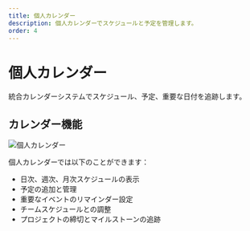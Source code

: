 ```yaml
---
title: 個人カレンダー
description: 個人カレンダーでスケジュールと予定を管理します。
order: 4
---
```


# 個人カレンダー

統合カレンダーシステムでスケジュール、予定、重要な日付を追跡します。

## カレンダー機能

![個人カレンダー](/guide-books/web-version/04-personal-calendar.jpg)

個人カレンダーでは以下のことができます：
- 日次、週次、月次スケジュールの表示
- 予定の追加と管理
- 重要なイベントのリマインダー設定
- チームスケジュールとの調整
- プロジェクトの締切とマイルストーンの追跡
